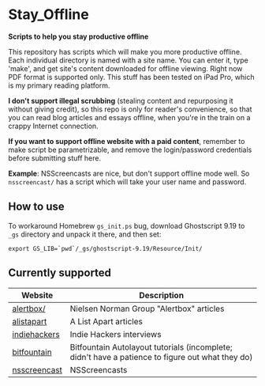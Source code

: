# Stay_Offline

**Scripts to help you stay productive offline**

This repository has scripts which will make you more productive offline.
Each individual directory is named with a site name.
You can enter it, type 'make', and get site's content downloaded for
offline viewing.
Right now PDF format is supported only.
This stuff has been tested on iPad Pro, which is my primary reading
platform.

**I don't support illegal scrubbing** (stealing content and repurposing it
without giving credit), so this repo is only for reader's convenience, so
that you can read blog articles and essays offline, when you're in the train
on a crappy Internet connection.

**If you want to support offline website with a paid content**, remember to make
script be parametrizable, and remove the login/password credentials before
submitting stuff here.

**Example**: NSScreencasts are nice,
but don't support offline mode well. So `nsscreencast/` has a script which
will take your user name and password.

## How to use

To workaround Homebrew `gs_init.ps` bug, download Ghostscript 9.19 to `_gs`
directory and unpack it there, and then set:

```
export GS_LIB=`pwd`/_gs/ghostscript-9.19/Resource/Init/
```

## Currently supported

| **Website** | **Description** |
|-------------|-----------------|
| [alertbox/](alertbox)  | Nielsen Norman Group "Alertbox" articles |
| [alistapart](alistapart) | A List Apart articles |
| [indiehackers](indiehackers/) | Indie Hackers interviews |
| [bitfountain](bitfountain/) | Bitfountain Autolayout tutorials (incomplete; didn't have a patience to figure out what they do) |
| [nsscreencast](nsscreencast/) | NSScreencasts |

